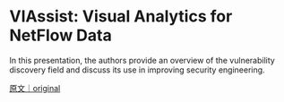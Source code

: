 
# VIAssist: Visual Analytics for NetFlow Data

In this presentation, the authors provide an overview of the vulnerability discovery field and discuss its use in improving security engineering.

[原文｜original](https://insights.sei.cmu.edu/library/viassist-visual-analytics-for-netflow-data/)
        